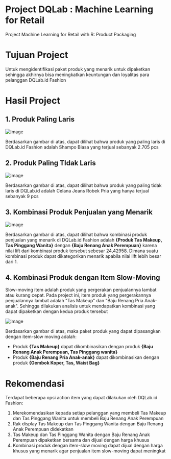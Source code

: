 # Project DQLab : Machine Learning for Retail
Project Machine Learning for Retail with R: Product Packaging

# Tujuan Project
Untuk mengidentifikasi paket produk yang menarik untuk dipaketkan sehingga akhirnya bisa meningkatkan keuntungan dan loyalitas para pelanggan DQLab.id Fashion

# Hasil Project
## 1. Produk Paling Laris

![image](https://user-images.githubusercontent.com/86001320/131931722-e4fe8b6b-0afb-44be-b502-aee66677ce39.png)

Berdasarkan gambar di atas, dapat dilihat bahwa produk yang paling laris di DQLab.id Fashion adalah Shampo Biasa yang terjual sebanyak 2.705 pcs

## 2. Produk Paling TIdak Laris

![image](https://user-images.githubusercontent.com/86001320/131931410-7be10925-321e-4371-aecc-4deb2fe7418a.png)

Berdasarkan gambar di atas, dapat dilihat bahwa produk yang paling tidak laris di DQLab.id adalah Celana Jeans Robek Pria yang hanya terjual sebanyak 9 pcs

## 3. Kombinasi Produk Penjualan yang Menarik

![image](https://user-images.githubusercontent.com/86001320/131931757-a17c78b4-d8fe-4fe9-9da7-ad1ec4b38d50.png)

Berdasarkan gambar di atas, dapat dilihat bahwa kombinasi produk penjualan yang menarik di DQLab.id Fashion adalah **{Produk Tas Makeup, Tas Pinggang Wanita}** dengan **{Baju Renang Anak Perempuan}** karena nilai lift dari kombinasi produk tersebut sebesar 24,42958. Dimana suatu kombinasi produk dapat dikategorikan menarik apabila nilai lift lebih besar dari 1.

## 4. Kombinasi Produk dengan Item Slow-Moving

Slow-moving item adalah produk yang pergerakan penjualannya lambat atau kurang cepat. Pada project ini, item produk yang pergerakannya penjualannya lambat adalah "Tas Makeup" dan "Baju Renang Pria Anak-anak". Sehingga dilakukan analisis untuk mendapatkan kombinasi yang dapat dipaketkan dengan kedua produk tersebut

![image](https://user-images.githubusercontent.com/86001320/131933636-d531d3dc-9c75-42e4-b081-8ffb99e13e0f.png)

Berdasarkan gambar di atas, maka paket produk yang dapat dipasangkan dengan item-slow moving adalah:
* Produk **{Tas Makeup}** dapat dikombinasikan dengan produk **{Baju Renang Anak Perempuan, Tas Pinggang wanita}** 
* Produk **{Baju Renang Pria Anak-anak}** dapat dikombinasikan dengan produk **{Gembok Koper, Tas, Waist Bag}** 

# Rekomendasi
Terdapat beberapa opsi action item yang dapat dilakukan oleh DQLab.id Fashion:
1. Merekomendasikan kepada setiap pelanggan yang membeli Tas Makeup dan Tas Pinggang Wanita untuk membeli Baju Renang Anak Perempuan
2. Rak display Tas Makeup dan Tas Pinggang Wanita dengan Baju Renang Anak Perempuan didekatkan
3. Tas Makeup dan Tas Pinggang Wanita dengan Baju Renang Anak Perempuan dipaketkan bersama dan dijual dengan harga khusus
4. Kombinasi produk dengan item-slow moving dapat dijual dengan harga khusus yang menarik agar penjualan item slow-moving dapat meningkat
